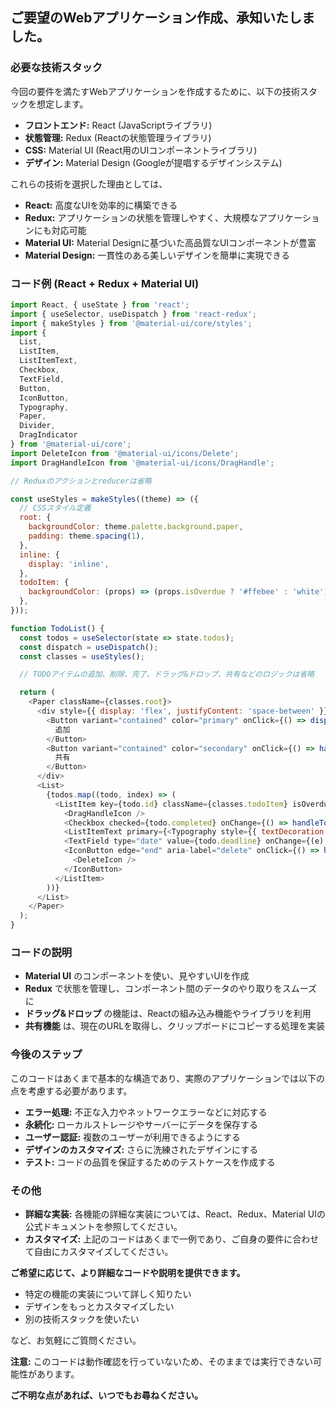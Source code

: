 ## ご要望のWebアプリケーション作成、承知いたしました。

### 必要な技術スタック
今回の要件を満たすWebアプリケーションを作成するために、以下の技術スタックを想定します。

* **フロントエンド:** React (JavaScriptライブラリ)
* **状態管理:** Redux (Reactの状態管理ライブラリ)
* **CSS:** Material UI (React用のUIコンポーネントライブラリ)
* **デザイン:** Material Design (Googleが提唱するデザインシステム)

これらの技術を選択した理由としては、
* **React:** 高度なUIを効率的に構築できる
* **Redux:** アプリケーションの状態を管理しやすく、大規模なアプリケーションにも対応可能
* **Material UI:** Material Designに基づいた高品質なUIコンポーネントが豊富
* **Material Design:** 一貫性のある美しいデザインを簡単に実現できる

### コード例 (React + Redux + Material UI)

```javascript
import React, { useState } from 'react';
import { useSelector, useDispatch } from 'react-redux';
import { makeStyles } from '@material-ui/core/styles';
import {
  List,
  ListItem,
  ListItemText,
  Checkbox,
  TextField,
  Button,
  IconButton,
  Typography,
  Paper,
  Divider,
  DragIndicator
} from '@material-ui/core';
import DeleteIcon from '@material-ui/icons/Delete';
import DragHandleIcon from '@material-ui/icons/DragHandle';

// Reduxのアクションとreducerは省略

const useStyles = makeStyles((theme) => ({
  // CSSスタイル定義
  root: {
    backgroundColor: theme.palette.background.paper,
    padding: theme.spacing(1),
  },
  inline: {
    display: 'inline',
  },
  todoItem: {
    backgroundColor: (props) => (props.isOverdue ? '#ffebee' : 'white'),
  },
}));

function TodoList() {
  const todos = useSelector(state => state.todos);
  const dispatch = useDispatch();
  const classes = useStyles();

  // TODOアイテムの追加、削除、完了、ドラッグ&ドロップ、共有などのロジックは省略

  return (
    <Paper className={classes.root}>
      <div style={{ display: 'flex', justifyContent: 'space-between' }}>
        <Button variant="contained" color="primary" onClick={() => dispatch(addTodo())}>
          追加
        </Button>
        <Button variant="contained" color="secondary" onClick={() => handleShare()}>
          共有
        </Button>
      </div>
      <List>
        {todos.map((todo, index) => (
          <ListItem key={todo.id} className={classes.todoItem} isOverdue={isOverdue(todo.deadline)}>
            <DragHandleIcon />
            <Checkbox checked={todo.completed} onChange={() => handleToggleComplete(todo.id)} />
            <ListItemText primary={<Typography style={{ textDecoration: todo.completed ? 'line-through' : 'none' }}>{todo.title}</Typography>} />
            <TextField type="date" value={todo.deadline} onChange={(e) => handleUpdateDeadline(todo.id, e.target.value)} />
            <IconButton edge="end" aria-label="delete" onClick={() => handleDeleteTodo(todo.id)}>
              <DeleteIcon />
            </IconButton>
          </ListItem>
        ))}
      </List>
    </Paper>
  );
}
```

### コードの説明
* **Material UI** のコンポーネントを使い、見やすいUIを作成
* **Redux** で状態を管理し、コンポーネント間のデータのやり取りをスムーズに
* **ドラッグ&ドロップ** の機能は、Reactの組み込み機能やライブラリを利用
* **共有機能** は、現在のURLを取得し、クリップボードにコピーする処理を実装

### 今後のステップ
このコードはあくまで基本的な構造であり、実際のアプリケーションでは以下の点を考慮する必要があります。
* **エラー処理:** 不正な入力やネットワークエラーなどに対応する
* **永続化:** ローカルストレージやサーバーにデータを保存する
* **ユーザー認証:** 複数のユーザーが利用できるようにする
* **デザインのカスタマイズ:** さらに洗練されたデザインにする
* **テスト:** コードの品質を保証するためのテストケースを作成する

### その他
* **詳細な実装:** 各機能の詳細な実装については、React、Redux、Material UIの公式ドキュメントを参照してください。
* **カスタマイズ:** 上記のコードはあくまで一例であり、ご自身の要件に合わせて自由にカスタマイズしてください。

**ご希望に応じて、より詳細なコードや説明を提供できます。** 
* 特定の機能の実装について詳しく知りたい
* デザインをもっとカスタマイズしたい
* 別の技術スタックを使いたい

など、お気軽にご質問ください。

**注意:** このコードは動作確認を行っていないため、そのままでは実行できない可能性があります。

**ご不明な点があれば、いつでもお尋ねください。**
